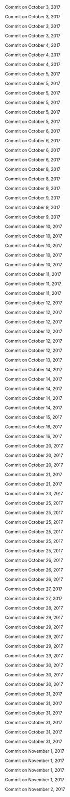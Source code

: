 Commit on October 3, 2017

Commit on October 3, 2017

Commit on October 3, 2017

Commit on October 3, 2017

Commit on October 4, 2017

Commit on October 4, 2017

Commit on October 4, 2017

Commit on October 5, 2017

Commit on October 5, 2017

Commit on October 5, 2017

Commit on October 5, 2017

Commit on October 5, 2017

Commit on October 5, 2017

Commit on October 6, 2017

Commit on October 6, 2017

Commit on October 6, 2017

Commit on October 6, 2017

Commit on October 8, 2017

Commit on October 8, 2017

Commit on October 9, 2017

Commit on October 9, 2017

Commit on October 9, 2017

Commit on October 9, 2017

Commit on October 10, 2017

Commit on October 10, 2017

Commit on October 10, 2017

Commit on October 10, 2017

Commit on October 10, 2017

Commit on October 11, 2017

Commit on October 11, 2017

Commit on October 11, 2017

Commit on October 12, 2017

Commit on October 12, 2017

Commit on October 12, 2017

Commit on October 12, 2017

Commit on October 12, 2017

Commit on October 12, 2017

Commit on October 13, 2017

Commit on October 14, 2017

Commit on October 14, 2017

Commit on October 14, 2017

Commit on October 14, 2017

Commit on October 14, 2017

Commit on October 15, 2017

Commit on October 16, 2017

Commit on October 16, 2017

Commit on October 20, 2017

Commit on October 20, 2017

Commit on October 20, 2017

Commit on October 21, 2017

Commit on October 21, 2017

Commit on October 23, 2017

Commit on October 25, 2017

Commit on October 25, 2017

Commit on October 25, 2017

Commit on October 25, 2017

Commit on October 25, 2017

Commit on October 25, 2017

Commit on October 26, 2017

Commit on October 26, 2017

Commit on October 26, 2017

Commit on October 27, 2017

Commit on October 27, 2017

Commit on October 28, 2017

Commit on October 29, 2017

Commit on October 29, 2017

Commit on October 29, 2017

Commit on October 29, 2017

Commit on October 29, 2017

Commit on October 30, 2017

Commit on October 30, 2017

Commit on October 30, 2017

Commit on October 31, 2017

Commit on October 31, 2017

Commit on October 31, 2017

Commit on October 31, 2017

Commit on October 31, 2017

Commit on October 31, 2017

Commit on November 1, 2017

Commit on November 1, 2017

Commit on November 1, 2017

Commit on November 1, 2017

Commit on November 2, 2017


